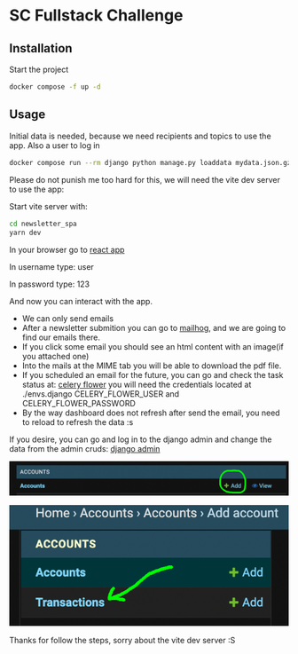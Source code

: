 # SC Fullstack Challenge


## Installation

Start the project

```bash
docker compose -f up -d
```

## Usage

Initial data is needed, because we need recipients and topics to use the app. Also a user to log in
```bash
docker compose run --rm django python manage.py loaddata mydata.json.gz
```

Please do not punish me too hard for this, we will need the vite dev server to use the app:

Start vite server with:
```bash
cd newsletter_spa
yarn dev
```
In your browser go to [react app](http://localhost:5173/)

In username type: user

In password type: 123

And now you can interact with the app.

 * We can only send emails
 * After a newsletter submition you can go to [mailhog](http://127.0.0.1:8025), and we are going to find our emails there.
 * If you click some email you should see an html content with an image(if you attached one)
 * Into the mails at the MIME tab you will be able to download the pdf file.
 * If you scheduled an email for the future, you can go and check the task status at:
   [celery flower](http://127.0.0.1:5555//) you will need the credentials located at ./envs.django CELERY_FLOWER_USER and CELERY_FLOWER_PASSWORD
 * By the way dashboard does not refresh after send the email, you need to reload to refresh the data :s
 
If you desire, you can go and log in to the django admin and change the data from the admin cruds:
[django admin](http://127.0.0.1:8000/admin)

![alt text](https://github.com/juliocefe/sc_challenge/blob/main/accounts.png?raw=true)

![alt text](https://github.com/juliocefe/sc_challenge/blob/main/transactions.png?raw=true)

Thanks for follow the steps, sorry about the vite dev server :S


    

